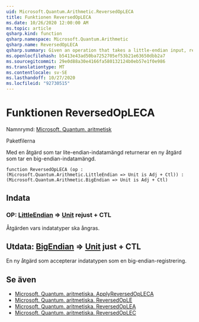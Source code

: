 ```yaml
---
uid: Microsoft.Quantum.Arithmetic.ReversedOpLECA
title: Funktionen ReversedOpLECA
ms.date: 10/26/2020 12:00:00 AM
ms.topic: article
qsharp.kind: function
qsharp.namespace: Microsoft.Quantum.Arithmetic
qsharp.name: ReversedOpLECA
qsharp.summary: Given an operation that takes a little-endian input, returns a new operation that takes a big-endian input.
ms.openlocfilehash: b5413e43ad50ba7252705ef53b21e63650dbb2a7
ms.sourcegitcommit: 29e0d88a30e4166fa580132124b0eb57e1f0e986
ms.translationtype: MT
ms.contentlocale: sv-SE
ms.lasthandoff: 10/27/2020
ms.locfileid: "92730515"
---
```

# <a name="reversedopleca-function"></a>Funktionen ReversedOpLECA

Namnrymd: [Microsoft. Quantum. aritmetisk](xref:Microsoft.Quantum.Arithmetic)

Paketfilerna [](https://nuget.org/packages/)


Med en åtgärd som tar lite-endian-indatamängd returnerar en ny åtgärd som tar en big-endian-indatamängd.

```qsharp
function ReversedOpLECA (op : (Microsoft.Quantum.Arithmetic.LittleEndian => Unit is Adj + Ctl)) : (Microsoft.Quantum.Arithmetic.BigEndian => Unit is Adj + Ctl)
```


## <a name="input"></a>Indata

### <a name="op--littleendian--unit-adj--ctl"></a>OP: [LittleEndian](xref:Microsoft.Quantum.Arithmetic.LittleEndian) => [Unit](xref:microsoft.quantum.lang-ref.unit) rejust + CTL

Åtgärden vars indatatyper ska ångras.



## <a name="output--bigendian--unit-adj--ctl"></a>Utdata: [BigEndian](xref:Microsoft.Quantum.Arithmetic.BigEndian) => [Unit](xref:microsoft.quantum.lang-ref.unit) just + CTL

En ny åtgärd som accepterar indatatypen som en big-endian-registrering.

## <a name="see-also"></a>Se även

- [Microsoft. Quantum. aritmetiska. ApplyReversedOpLECA](xref:Microsoft.Quantum.Arithmetic.ApplyReversedOpLECA)
- [Microsoft. Quantum. aritmetiska. ReversedOpLE](xref:Microsoft.Quantum.Arithmetic.ReversedOpLE)
- [Microsoft. Quantum. aritmetiska. ReversedOpLEA](xref:Microsoft.Quantum.Arithmetic.ReversedOpLEA)
- [Microsoft. Quantum. aritmetiska. ReversedOpLEC](xref:Microsoft.Quantum.Arithmetic.ReversedOpLEC)